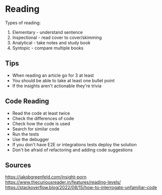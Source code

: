 # Reading

Types of reading:

1. Elementary - understand sentence
2. Inspectional - read cover to cover/skimming
3. Analytical - take notes and study book
4. Syntopic - compare multiple books

## Tips

- When reading an article go for 3 at least
- You should be able to take at least one bullet point
- If the insights aren't actionable they're trivia

## Code Reading

- Read the code at least twice
- Check the differences of code
- Check how the code is used
- Search for similar code
- Run the tests
- Use the debugger
- If you don't have E2E or integrations tests deploy the solution
- Don't be afraid of refactoring and adding code suggestions

## Sources

https://jakobgreenfeld.com/insight-porn
https://www.thecuriousreader.in/features/reading-levels/
https://stackoverflow.blog/2022/08/15/how-to-interrogate-unfamiliar-code

